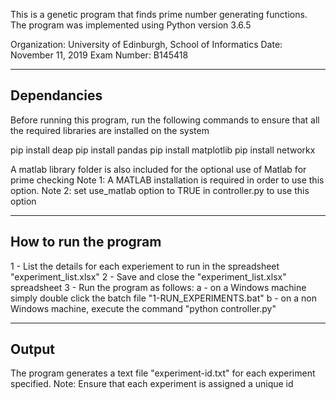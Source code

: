 This is a genetic program that finds prime number generating functions. 
The program was implemented using Python version 3.6.5

Organization: University of Edinburgh, School of Informatics
Date: November 11, 2019
Exam Number: B145418


-----------------------------------------------------------------------------------------
Dependancies
-----------------------------------------------------------------------------------------
Before running this program, run the following commands to ensure that all the required
libraries are installed on the system

pip install deap
pip install pandas
pip install matplotlib
pip install networkx

A matlab library folder is also included for the optional use of Matlab for prime checking
Note 1: A MATLAB installation is required in order to use this option.
Note 2: set use_matlab option to TRUE in controller.py to use this option


------------------------------------------------------------------------------------------
How to run the program
------------------------------------------------------------------------------------------
1 - List the details for each experiement to run in the spreadsheet "experiment_list.xlsx"
2 - Save and close the "experiment_list.xlsx" spreadsheet
3 - Run the program as follows:
	a - on a Windows machine simply double click the batch file "1-RUN_EXPERIMENTS.bat"
	b - on a non Windows machine, execute the command "python controller.py"

-------------------------------------------------------------------------------------------
Output
-------------------------------------------------------------------------------------------
The program generates a text file "experiment-id.txt" for each experiment specified.
Note: Ensure that each experiment is assigned a unique id
